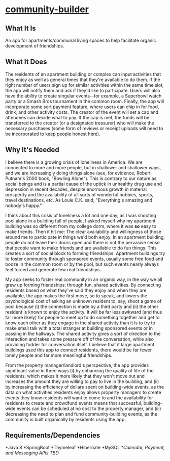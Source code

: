 # [community-builder](https://github.com/bearistotle/community-builder)

## What It Is

An app for apartments/communal living spaces to help facilitate organic development of friendships. 

## What It Does

The residents of an apartment building or complex can input activities that they enjoy as well as general times that they're available to do them. If the right number of users sign up for similar activities within the same time slot, the app will notify them and ask if they'd like to participate. Users will also have the ability to create singular events--for example, a Superbowl watch party or a Smash Bros tournament in the common room. Finally, the app will incorporate some sort payment feature, where users can chip in for food, drink, and other activity costs. The creator of the event will set a cap and attendees can decide what to pay. If the cap is met, the funds will be transferred to the creator (or a designated treasurer) who will make the necessary purchases (some form of reviews or receipt uploads will need to be incorporated to keep people honest here).


## Why It's Needed

I believe there is a growing crisis of loneliness in America. We are connected to more and more people, but in shallower and shallower ways, and we are increasingly doing things alone (see, for evidence, Robert Putnam's 2000 book, "Bowling Alone"). This is contrary to our nature as social beings and is a partial cause of the uptick in unhealthy drug use and depression in recent decades, despite enormous growth in material prosperity and the availability of all sorts of wonderful hobbies, sports, travel destinations, etc. As Louie C.K. said, "Everything's amazing and nobody's happy." 

I think about this crisis of loneliness a lot and one day, as I was shooting pool alone in a building full of people, I asked myself why my apartment building was so different from my college dorm, where it was **so** easy to make friends. Then it hit me: The clear availability and willingness of those around me to participate in things we'd both enjoy. In an apartment building, people do not leave their doors open and there is not the pervasive sense that people want to make friends and are available to do fun things. This creates a sort of social block to forming friendships. Apartment buildings try to foster community through sponsored events, usually some free food and booze in the common room or by the pool, but such events nearly always feel forced and generate few real friendships.

My app seeks to foster real community in an organic way, in the way we all grew up forming friendships: through fun, shared activities. By connecting residents based on what they've said they enjoy and when they are available, the app makes the first move, so to speak, and lowers the psychological cost of asking an unknown resident to, say, shoot a game of pool because (i) the connection is made by a third party and (ii) the other resident is known to enjoy the activity. It will be far less awkward (and thus far more likely) for people to meet up to do something together and get to know each other as they engage in the shared activity than it is to try to make small talk with a total stranger at building sponsored events or in passing in the hallways. The shared activity gives a sort of direction to the interaction and takes some pressure off of the conversation, while also providing fodder for conversation itself. I believe that if large apartment buildings used this app to connect residents, there would be far fewer lonely people and far more meaningful friendships. 

From the property manager/landlord's perspective, the app provides significant value in three ways (i) by enhancing the quality of life of the residents, which makes it more likely that they won't move out and increases the amount they are willing to pay to live in the building, and (ii) by increasing the efficiency of dollars spent on building-wide events, as the data on what activities residents enjoy allows property managers to create events they know residents will want to come to and the availability for residents to create and crowdfund events means that successful, building-wide events can be scheduled at no cost to the property manager, and (iii) decreasing the need to plan and fund community-building events, as the community is built organically by residents using the app.  

## Requirements/Dependencies

*Java 8
*SpringBoot
*Thymeleaf
*Hibernate
*MySQL
*_Calendar, Payment, and Messaging APIs TBD_

